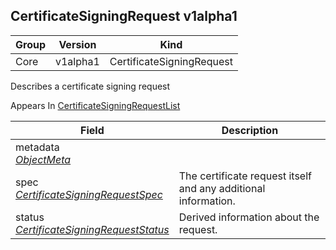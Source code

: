 ## CertificateSigningRequest v1alpha1

Group        | Version     | Kind
------------ | ---------- | -----------
Core | v1alpha1 | CertificateSigningRequest



Describes a certificate signing request

<aside class="notice">
Appears In  <a href="#certificatesigningrequestlist-v1alpha1">CertificateSigningRequestList</a> </aside>

Field        | Description
------------ | -----------
metadata <br /> *[ObjectMeta](#objectmeta-v1)*  | 
spec <br /> *[CertificateSigningRequestSpec](#certificatesigningrequestspec-v1alpha1)*  | The certificate request itself and any additional information.
status <br /> *[CertificateSigningRequestStatus](#certificatesigningrequeststatus-v1alpha1)*  | Derived information about the request.

